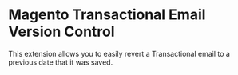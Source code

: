 Magento Transactional Email Version Control
======

This extension allows you to easily revert a Transactional email to a previous date that it was saved.
